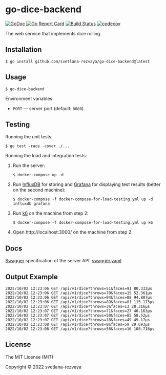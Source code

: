 # go-dice-backend

[![GoDoc](https://godoc.org/github.com/svetlana-rezvaya/go-dice-backend?status.svg)](https://godoc.org/github.com/svetlana-rezvaya/go-dice-backend)
[![Go Report Card](https://goreportcard.com/badge/github.com/svetlana-rezvaya/go-dice-backend)](https://goreportcard.com/report/github.com/svetlana-rezvaya/go-dice-backend)
[![Build Status](https://app.travis-ci.com/svetlana-rezvaya/go-dice-backend.svg?branch=master)](https://app.travis-ci.com/svetlana-rezvaya/go-dice-backend)
[![codecov](https://codecov.io/gh/svetlana-rezvaya/go-dice-backend/branch/master/graph/badge.svg)](https://codecov.io/gh/svetlana-rezvaya/go-dice-backend)

The web service that implements dice rolling.

## Installation

```
$ go install github.com/svetlana-rezvaya/go-dice-backend@latest
```

## Usage

```
$ go-dice-backend
```

Environment variables:

- `PORT` &mdash; server port (default: `8080`).

## Testing

Running the unit tests:

```
$ go test -race -cover ./...
```

Running the load and integration tests:

1.  Run the server:

    ```
    $ docker-compose up -d
    ```

2.  Run [InfluxDB](https://www.influxdata.com/) for storing and [Grafana](https://grafana.com/) for displaying test results (better on the second machine):

    ```
    $ docker-compose -f docker-compose-for-load-testing.yml up -d influxdb grafana
    ```

3.  Run [k6](https://k6.io/) on the machine from step 2:

    ```
    $ docker-compose -f docker-compose-for-load-testing.yml up k6
    ```

4.  Open http://localhost:3000/ on the machine from step 2.

## Docs

[Swagger](https://swagger.io/) specification of the server API: [swagger.yaml](docs/swagger.yaml)

## Output Example

```
2022/10/02 12:23:06 GET /api/v1/dice?throws=51&faces=91 80.332µs
2022/10/02 12:23:06 GET /api/v1/dice?throws=70&faces=15 52.361µs
2022/10/02 12:23:06 GET /api/v1/dice?throws=94&faces=88 94.807µs
2022/10/02 12:23:06 GET /api/v1/dice?throws=89&faces=81 115.173µs
2022/10/02 12:23:07 GET /api/v1/dice?throws=3&faces=13 28.316µs
2022/10/02 12:23:07 GET /api/v1/dice?throws=71&faces=27 40.163µs
2022/10/02 12:23:07 GET /api/v1/dice?throws=50&faces=85 58.52µs
2022/10/02 12:23:07 GET /api/v1/dice?throws=18&faces=49 49.17µs
2022/10/02 12:23:08 GET /api/v1/dice?throws=8&faces=59 29.693µs
2022/10/02 12:23:08 GET /api/v1/dice?throws=56&faces=16 108.716µs
```

## License

The MIT License (MIT)

Copyright &copy; 2022 svetlana-rezvaya
